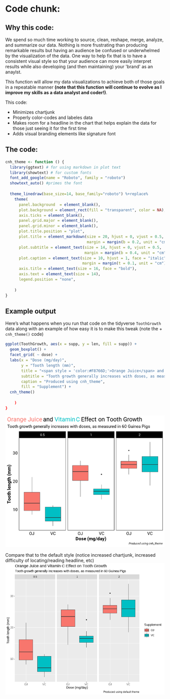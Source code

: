 Code chunk:
================

## Why this code:
We spend so much time working to source, clean, reshape, merge, analyze, and summarize our data. Nothing is more frustrating than producing remarkable results but having an audience be confused or underwhelmed by the visualization of the data. One way to help fix that is to have a consistent visual style so that your audience can more easily interpret results while also developing (and then maintaining) your 'brand' as an anaylst. 

This function will allow my data visualizations to achieve both of those goals in a repeatable manner **(note that this function will continue to evolve as I improve my skills as a data analyst and coder!)**.

This code:
- Minimizes chartjunk
- Properly color-codes and labeles data
- Makes room for a headline in the chart that helps explain the data for those just seeing it for the first time
- Adds visual branding elements like signature font

## The code:

``` r
cnh_theme <- function () { 
  library(ggtext) # for using markdown in plot text
  library(showtext) # for custom fonts
  font_add_google(name = "Roboto", family = "roboto")
  showtext_auto() #primes the font
 
  theme_linedraw(base_size=14, base_family="roboto") %+replace% 
    theme(
      panel.background  = element_blank(),
      plot.background = element_rect(fill = "transparent", color = NA), 
      axis.ticks = element_blank(),
      panel.grid.major = element_blank(),
      panel.grid.minor = element_blank(),
      plot.title.position = "plot",
      plot.title = element_markdown(size = 20, hjust = 0, vjust = 0.5, 
                                    margin = margin(b = 0.2, unit = "cm")),
      plot.subtitle = element_text(size = 14, hjust = 0, vjust = 0.5, 
                                   margin = margin(b = 0.4, unit = "cm")),
      plot.caption = element_text(size = 10, hjust = 1, face = "italic", 
                                  margin = margin(t = 0.1, unit = "cm")),
      axis.title = element_text(size = 16, face = "bold"),
      axis.text = element_text(size = 14),
      legend.position = "none",
      
    )
}
```

## Example output

Here’s what happens when you run that code on the tidyverse `ToothGrowth` data along with an example of how easy it is to make this tweak (note the + `cnh_theme()` code)

``` r
ggplot(ToothGrowth, aes(x = supp, y = len, fill = supp)) +
  geom_boxplot() +
  facet_grid( ~ dose) +
  labs(x = "Dose (mg/day)",
       y = "Tooth length (mm)",
       title = "<span style = 'color:#F8766D;'>Orange Juice</span> and <span style = 'color:#00BFC4;'>Vitamin C</span> Effect on Tooth Growth",
       subtitle = "Tooth growth generally increases with doses, as measured in 60 Guinea Pigs",
       caption = "Produced using cnh_theme",
       fill = "Supplement") +
  cnh_theme()
      
    )
}
```
![Alt text](https://github.com/curtisnedhansen/ExampleCode/blob/main/cnh_theme.png)

Compare that to the default style (notice increased chartjunk, increased difficulty of locating/reading headline, etc)
![Alt text](https://github.com/curtisnedhansen/ExampleCode/blob/main/default.png)
